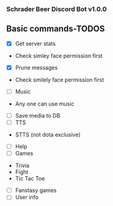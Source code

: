 ### Schrader Beer Discord Bot v1.0.0

## Basic commands-TODOS

- [x] Get server stats
- Check simley face permission first
- [x] Prune messages
- Check smilely face permission first
- [ ] Music
- Any one can use music
- [ ] Save media to DB
- [ ] TTS
- STTS (not dota exclusive)
- [ ] Help
- [ ] Games
- Trivia
- Fight
- Tic Tac Toe
- [ ] Fanstasy games
- [ ] User info
